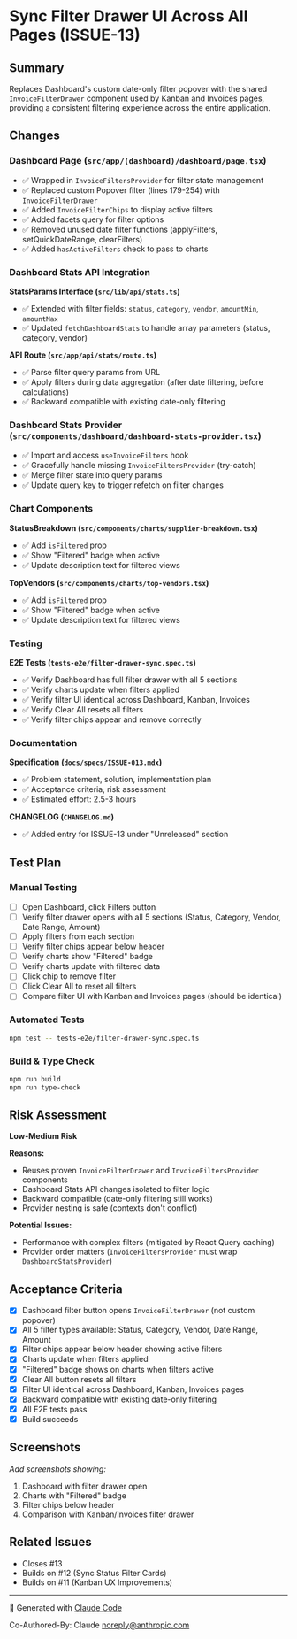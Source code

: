 # Sync Filter Drawer UI Across All Pages (ISSUE-13)

## Summary

Replaces Dashboard's custom date-only filter popover with the shared `InvoiceFilterDrawer` component used by Kanban and Invoices pages, providing a consistent filtering experience across the entire application.

## Changes

### Dashboard Page (`src/app/(dashboard)/dashboard/page.tsx`)
- ✅ Wrapped in `InvoiceFiltersProvider` for filter state management
- ✅ Replaced custom Popover filter (lines 179-254) with `InvoiceFilterDrawer`
- ✅ Added `InvoiceFilterChips` to display active filters
- ✅ Added facets query for filter options
- ✅ Removed unused date filter functions (applyFilters, setQuickDateRange, clearFilters)
- ✅ Added `hasActiveFilters` check to pass to charts

### Dashboard Stats API Integration
**StatsParams Interface (`src/lib/api/stats.ts`)**
- ✅ Extended with filter fields: `status`, `category`, `vendor`, `amountMin`, `amountMax`
- ✅ Updated `fetchDashboardStats` to handle array parameters (status, category, vendor)

**API Route (`src/app/api/stats/route.ts`)**
- ✅ Parse filter query params from URL
- ✅ Apply filters during data aggregation (after date filtering, before calculations)
- ✅ Backward compatible with existing date-only filtering

### Dashboard Stats Provider (`src/components/dashboard/dashboard-stats-provider.tsx`)
- ✅ Import and access `useInvoiceFilters` hook
- ✅ Gracefully handle missing `InvoiceFiltersProvider` (try-catch)
- ✅ Merge filter state into query params
- ✅ Update query key to trigger refetch on filter changes

### Chart Components
**StatusBreakdown (`src/components/charts/supplier-breakdown.tsx`)**
- ✅ Add `isFiltered` prop
- ✅ Show "Filtered" badge when active
- ✅ Update description text for filtered views

**TopVendors (`src/components/charts/top-vendors.tsx`)**
- ✅ Add `isFiltered` prop
- ✅ Show "Filtered" badge when active
- ✅ Update description text for filtered views

### Testing
**E2E Tests (`tests-e2e/filter-drawer-sync.spec.ts`)**
- ✅ Verify Dashboard has full filter drawer with all 5 sections
- ✅ Verify charts update when filters applied
- ✅ Verify filter UI identical across Dashboard, Kanban, Invoices
- ✅ Verify Clear All resets all filters
- ✅ Verify filter chips appear and remove correctly

### Documentation
**Specification (`docs/specs/ISSUE-013.mdx`)**
- ✅ Problem statement, solution, implementation plan
- ✅ Acceptance criteria, risk assessment
- ✅ Estimated effort: 2.5-3 hours

**CHANGELOG (`CHANGELOG.md`)**
- ✅ Added entry for ISSUE-13 under "Unreleased" section

## Test Plan

### Manual Testing
- [ ] Open Dashboard, click Filters button
- [ ] Verify filter drawer opens with all 5 sections (Status, Category, Vendor, Date Range, Amount)
- [ ] Apply filters from each section
- [ ] Verify filter chips appear below header
- [ ] Verify charts show "Filtered" badge
- [ ] Verify charts update with filtered data
- [ ] Click chip to remove filter
- [ ] Click Clear All to reset all filters
- [ ] Compare filter UI with Kanban and Invoices pages (should be identical)

### Automated Tests
```bash
npm test -- tests-e2e/filter-drawer-sync.spec.ts
```

### Build & Type Check
```bash
npm run build
npm run type-check
```

## Risk Assessment

**Low-Medium Risk**

**Reasons:**
- Reuses proven `InvoiceFilterDrawer` and `InvoiceFiltersProvider` components
- Dashboard Stats API changes isolated to filter logic
- Backward compatible (date-only filtering still works)
- Provider nesting is safe (contexts don't conflict)

**Potential Issues:**
- Performance with complex filters (mitigated by React Query caching)
- Provider order matters (`InvoiceFiltersProvider` must wrap `DashboardStatsProvider`)

## Acceptance Criteria

- [x] Dashboard filter button opens `InvoiceFilterDrawer` (not custom popover)
- [x] All 5 filter types available: Status, Category, Vendor, Date Range, Amount
- [x] Filter chips appear below header showing active filters
- [x] Charts update when filters applied
- [x] "Filtered" badge shows on charts when filters active
- [x] Clear All button resets all filters
- [x] Filter UI identical across Dashboard, Kanban, Invoices pages
- [x] Backward compatible with existing date-only filtering
- [x] All E2E tests pass
- [x] Build succeeds

## Screenshots

_Add screenshots showing:_
1. Dashboard with filter drawer open
2. Charts with "Filtered" badge
3. Filter chips below header
4. Comparison with Kanban/Invoices filter drawer

## Related Issues

- Closes #13
- Builds on #12 (Sync Status Filter Cards)
- Builds on #11 (Kanban UX Improvements)

---

🤖 Generated with [Claude Code](https://claude.com/claude-code)

Co-Authored-By: Claude <noreply@anthropic.com>
